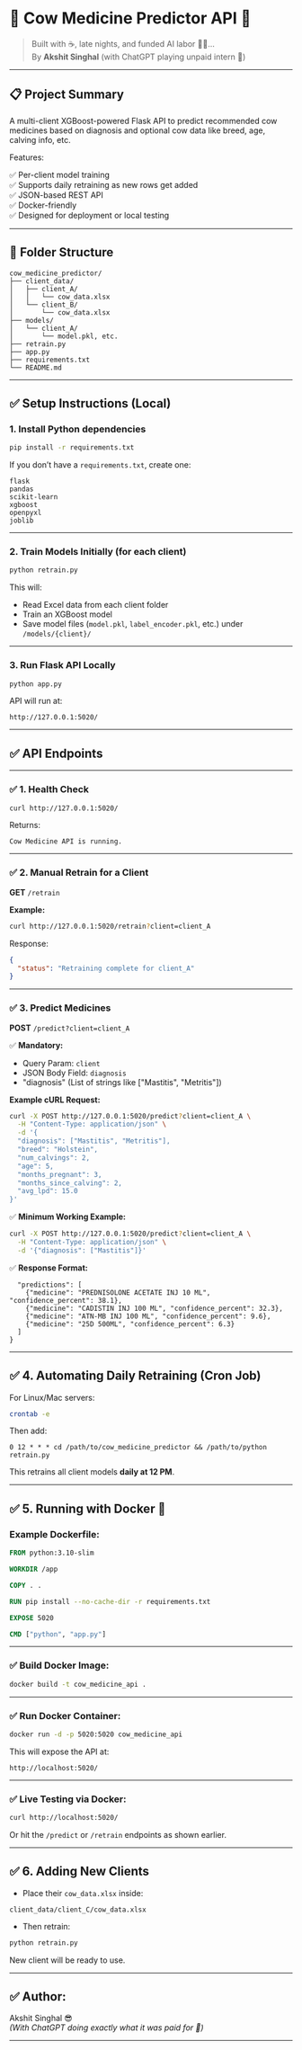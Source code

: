 # 🐄 Cow Medicine Predictor API 🚀

> Built with ☕️, late nights, and funded AI labor 😤🤖...  
> By **Akshit Singhal** (with ChatGPT playing unpaid intern 🤖)

---

## 📋 Project Summary

A multi-client XGBoost-powered Flask API to predict recommended cow medicines based on diagnosis and optional cow data like breed, age, calving info, etc.

Features:

✅ Per-client model training  
✅ Supports daily retraining as new rows get added  
✅ JSON-based REST API  
✅ Docker-friendly  
✅ Designed for deployment or local testing  

---

## 📂 Folder Structure

```
cow_medicine_predictor/
├── client_data/
│   ├── client_A/
│   │   └── cow_data.xlsx
│   └── client_B/
│       └── cow_data.xlsx
├── models/
│   └── client_A/
│       └── model.pkl, etc.
├── retrain.py
├── app.py
├── requirements.txt
└── README.md
```

---

## ✅ Setup Instructions (Local)

### 1. Install Python dependencies

```bash
pip install -r requirements.txt
```

If you don’t have a `requirements.txt`, create one:

```
flask
pandas
scikit-learn
xgboost
openpyxl
joblib
```

---

### 2. Train Models Initially (for each client)

```bash
python retrain.py
```

This will:

- Read Excel data from each client folder  
- Train an XGBoost model  
- Save model files (`model.pkl`, `label_encoder.pkl`, etc.) under `/models/{client}/`

---

### 3. Run Flask API Locally

```bash
python app.py
```

API will run at:

```
http://127.0.0.1:5020/
```

---

## ✅ API Endpoints

---

### ✅ 1. Health Check

```bash
curl http://127.0.0.1:5020/
```

Returns:

```
Cow Medicine API is running.
```

---

### ✅ 2. Manual Retrain for a Client

**GET** `/retrain`

**Example:**

```bash
curl http://127.0.0.1:5020/retrain?client=client_A
```

Response:

```json
{
  "status": "Retraining complete for client_A"
}
```

---

### ✅ 3. Predict Medicines

**POST** `/predict?client=client_A`

✅ **Mandatory:**

- Query Param: `client`
- JSON Body Field: `diagnosis`
- "diagnosis" (List of strings like ["Mastitis", "Metritis"])

**Example cURL Request:**

```bash
curl -X POST http://127.0.0.1:5020/predict?client=client_A \
  -H "Content-Type: application/json" \
  -d '{
  "diagnosis": ["Mastitis", "Metritis"],
  "breed": "Holstein",
  "num_calvings": 2,
  "age": 5,
  "months_pregnant": 3,
  "months_since_calving": 2,
  "avg_lpd": 15.0
}'
```

✅ **Minimum Working Example:**

```bash
curl -X POST http://127.0.0.1:5020/predict?client=client_A \
  -H "Content-Type: application/json" \
  -d '{"diagnosis": ["Mastitis"]}'
```

✅ **Response Format:**

```{
  "predictions": [
    {"medicine": "PREDNISOLONE ACETATE INJ 10 ML", "confidence_percent": 38.1},
    {"medicine": "CADISTIN INJ 100 ML", "confidence_percent": 32.3},
    {"medicine": "ATN-MB INJ 100 ML", "confidence_percent": 9.6},
    {"medicine": "25D 500ML", "confidence_percent": 6.3}
  ]
}
```

---

## ✅ 4. Automating Daily Retraining (Cron Job)

For Linux/Mac servers:

```bash
crontab -e
```

Then add:

```
0 12 * * * cd /path/to/cow_medicine_predictor && /path/to/python retrain.py
```

This retrains all client models **daily at 12 PM**.

---

## ✅ 5. Running with Docker 🐳

### Example Dockerfile:

```dockerfile
FROM python:3.10-slim

WORKDIR /app

COPY . .

RUN pip install --no-cache-dir -r requirements.txt

EXPOSE 5020

CMD ["python", "app.py"]
```

---

### ✅ Build Docker Image:

```bash
docker build -t cow_medicine_api .
```

---

### ✅ Run Docker Container:

```bash
docker run -d -p 5020:5020 cow_medicine_api
```

This will expose the API at:

```
http://localhost:5020/
```

---

### ✅ Live Testing via Docker:

```bash
curl http://localhost:5020/
```

Or hit the `/predict` or `/retrain` endpoints as shown earlier.

---

## ✅ 6. Adding New Clients

- Place their `cow_data.xlsx` inside:

```
client_data/client_C/cow_data.xlsx
```

- Then retrain:

```bash
python retrain.py
```

New client will be ready to use.

---

## ✅ Author:

Akshit Singhal 😎  
*(With ChatGPT doing exactly what it was paid for 💸)*  

---

